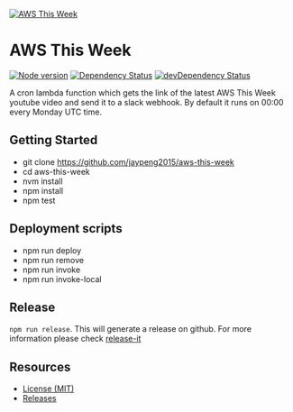 [![AWS This Week](https://a0.awsstatic.com/main/images/logos/aws_smile-header-desktop-en-white_59x35.png)](https://github.com/jaypeng2015/aws-this-week)

# AWS This Week

[![Node version](https://img.shields.io/badge/node-_8.10.0-green.svg?style=flat)](http://nodejs.org/download/)
[![Dependency Status](https://david-dm.org/jaypeng2015/aws-this-week/status.svg)](https://david-dm.org/jaypeng2015/aws-this-week)
[![devDependency Status](https://david-dm.org/jaypeng2015/aws-this-week/dev-status.svg)](https://david-dm.org/jaypeng2015/aws-this-week?type=dev)

A cron lambda function which gets the link of the latest AWS This Week youtube video and send it to a slack webhook.
By default it runs on 00:00 every Monday UTC time.

## Getting Started

* git clone https://github.com/jaypeng2015/aws-this-week
* cd aws-this-week
* nvm install
* npm install
* npm test

## Deployment scripts

* npm run deploy
* npm run remove
* npm run invoke
* npm run invoke-local

## Release

`npm run release`.
This will generate a release on github.
For more information please check [release-it](https://github.com/webpro/release-it)

## Resources

* [License (MIT)][license]
* [Releases][releases]

[license]: ./LICENSE.md
[releases]: https://github.com/jaypeng2015/wechat-ai/releases
